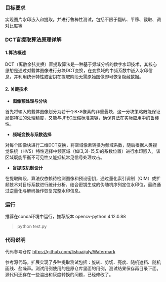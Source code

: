 ### 目标要求
实现图片水印嵌入和提取，并进行鲁棒性测试，包括不限于翻转、平移、截取、调对比度等

### DCT盲提取算法原理详解

#### 1.算法概述
DCT（离散余弦变换）盲提取算法是一种基于频域分析的数字水印技术，其核心思想是通过对载体图像进行分块DCT变换，在变换域的中频系数中嵌入水印信息，并利用统计特性或密钥在提取阶段无需原始图像即可恢复隐藏数据。



#### 2. 关键技术

  - **图像预处理与分块**

首先将输入的载体图像划分为若干个8×8像素的非重叠块，这一分块策略既能保证局部特征的处理精度，又能与JPEG压缩标准兼容，确保算法在实际应用中的鲁棒性。
  - **频域变换与系数选择**

对每个图像块进行二维DCT变换，将空域像素转换为频域系数，随后根据人类视觉系统（HVS）特性选择中频区域（如(3,3)-(5,5)的系数位置）进行水印嵌入，该区域既能平衡不可见性又能抵抗常见信号处理攻击。 
  - **盲提取机制设计**

在提取阶段，算法仅依赖待检测图像和预设密钥，通过量化索引调制（QIM）或扩频技术对目标系数进行统计分析，结合密钥生成的伪随机序列定位水印位，最终通过逆量化与解码操作恢复完整水印信息。

### 运行
推荐在conda环境中运行，推荐版本 opencv-python	4.12.0.88

> python test.py



### 代码说明

代码参考仓库
https://github.com/lishuaijuly/Watermark

参考源代码，扩展实现了多种提取测试包括：旋转、剪切、亮度、随机遮挡、随机画线、盐噪声。测试用例使用的是原仓库里面的用例，测试结果保存再目录下面。源代码还存在一些溢出和灰度转换的问题，已经修改了。



